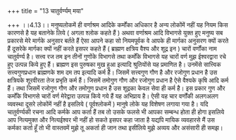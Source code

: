 +++
title = "13 चातुर्वर्ण्यम् मया"

+++
।।4.13।। मनुष्यलोकमें ही वर्णाश्रम आदिके कर्मोंका अधिकार है अन्य लोकोंमें
नहीं यह नियम किस कारणसे है यह बतानेके लिये ( अगला श्लोक कहते हैं ) अथवा
वर्णाश्रम आदि विभागसे युक्त हुए मनुष्य सब प्रकारसे मेरे मार्गके अनुसार
बर्तते हैं ऐसा आपने कहा सो नियमपूर्वक वे आपके ही मार्गका अनुसरण क्यों
करते हैं दूसरेके मार्गका क्यों नहीं करते इसपर कहते हैं ( ब्राह्मण
क्षत्रिय वैश्य और शूद्र इन ) चारों वर्णोंका नाम चातुर्वर्ण्य है। सत्त्व
रज तम इन तीनों गुणोंके विभागसे तथा कर्मोंके विभागसे यह चारों वर्ण मुझ
ईश्वरद्वारा रचे हुए उत्पन्न किये हुए हैं। ब्राह्मण इस पुरुषका मुख हुआ
इत्यादि श्रुतियोंसे यह प्रमाणित है। उनमेंसे सात्त्विक सत्त्वगुणप्रधान
ब्राह्मणके शम दम तप इत्यादि कर्म हैं। जिसमें सत्त्वगुण गौण है और रजोगुण
प्रधान है उस क्षत्रियके शूरवीरता तेज प्रभृति कर्म हैं। जिसमें तमोगुण गौण
और रजोगुण प्रधान है ऐसे वैश्यके कृषि आदि कर्म हैं। तथा जिसमें रजोगुण गौण
और तमोगुण प्रधान है उस शूद्रका केवल सेवा ही कर्म है। इस प्रकार गुण और
कर्मोंके विभागसे चारों वर्ण मेरेद्वारा उत्पन्न किये गये हैं यह अभिप्राय
है। ऐसी यह चार वर्णोंकी अलगअलग व्यवस्था दूसरे लोकोंमें नहीं है इसलिये (
पूर्वश्लोकमें ) मानुषे लोके यह विशेषण लगाया गया है। यदि चातुर्वर्ण्यकी
रचना आदि कर्मके आप कर्ता हैं तब तो उसके फलसे भी आपका सम्बन्ध होता ही
होगा इसलिये आप नित्यमुक्त और नित्यईश्वर भी नहीं हो सकते इसपर कहा जाता है
यद्यपि मायिक व्यवहारसे मैं उस कर्मका कर्ता हूँ तो भी वास्तवमें मुझे तू
अकर्ता ही जान तथा इसीलिये मुझे अव्यय और असंसारी ही समझ।
